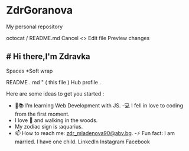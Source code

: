 # ZdrGoranova
My personal repository

octocat / README.md
Cancel
<> Edit file Preview changes
## # Hi there,I'm Zdravka

Spaces
*Soft wrap

README . md " ( this file )
Hub profile .

Here are some ideas to get you started :
- 🌱:books: I’m learning Web Development with JS.
-💻 I fell in love to coding from the first moment.
- I love :bicyclist: and walking in the woods.
- My zodiac sign is :aquarius.
- 📫 How to reach me: zdr_mladenova90@abv.bg.
-⚡ Fun fact: I am married. I have one child.
LinkedIn Instagram Facebook

